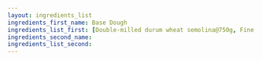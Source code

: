 ```yaml
---
layout: ingredients_list
ingredients_first_name: Base Dough
ingredients_list_first: [Double-milled durum wheat semolina@750g, Fine salt@10g, Lard@60g, Warm water@380ml]
ingredients_second_name:
ingredients_list_second:
---
```

